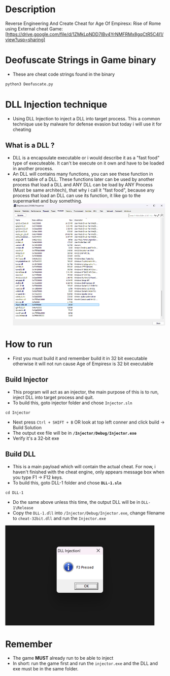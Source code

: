 # Description
Reverse Engineering And Create Cheat for Age Of Empiresx: Rise of Rome using External cheat
Game: [https://drive.google.com/file/d/1ZMkLpNDD7IBv4YrNMFRMx8gqCtR5C4I1/view?usp=sharing]

# Deofuscate Strings in Game binary 
- These are cheat code strings found in the binary  
```python
python3 Deofuscate.py
```

# DLL Injection technique
- Using DLL Injection to inject a DLL into target process. This a common technique use by malware for defense evasion but today i will use it for cheating 

## What is a DLL ? 
- DLL is a encapsulate executable or i would describe it as a "fast food" type of executeable. It can't be execute on it own and have to be loaded in another process.
- An DLL will contains many functions, you can see these function in export table of a DLL. These functions later can be used by another process that load a DLL and ANY DLL can be load by ANY Process (Must be same architech), that why i call it "fast food", because any process that load an DLL can use its function, it like go to the supermarket and buy something. 
![alt text](Images/image.png)
# How to run
- First you must build it and remember build it in 32 bit executable otherwise it will not run cause Age of Empiresx is 32 bit executable 

## Build Injector
- This program will act as an injector, the main purpose of this is to run, inject DLL into target process and quit.
- To build this, goto injector folder and chose `Injector.sln`

```
cd Injector
```

- Next press `Ctrl + SHIFT + B` OR look at top left conner and click build -> Build Solution  
- The output exe file will be in **`/Injector/Debug/Injector.exe`**
- Verify it's a 32-bit exe 

## Build DLL 
- This is a main payload which will contain the actual cheat. For now, i haven't finished with the cheat engine, only appears message box when you type F1 -> F12 keys. 
- To build this, goto DLL-1 folder and chose **`DLL-1.sln`**

```
cd DLL-1
```
- Do the same above unless this time, the output DLL will be in `DLL-1\Release`
- Copy the `DLL-1.dll` into `/Injector/Debug/Injector.exe`, change filename to `cheat-32bit.dll` and run the `Injector.exe` 


![alt text](Images/image1.png)

# Remember 
- The game **MUST** already run to be able to inject 
- In short: run the game first and run the `injector.exe` and the DLL and exe must be in the same folder.

